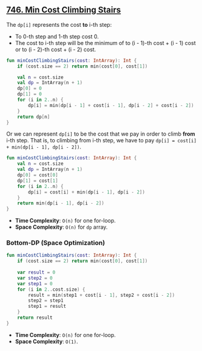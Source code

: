## [746. Min Cost Climbing Stairs](https://leetcode.com/problems/min-cost-climbing-stairs/)

The `dp[i]` represents the cost **to** i-th step:
* To 0-th step and 1-th step cost 0.
* The cost to i-th step will be the minimum of to (i - 1)-th cost + (i - 1) cost or to (i - 2)-th cost + (i - 2) cost.

```kotlin
fun minCostClimbingStairs(cost: IntArray): Int {
    if (cost.size == 2) return min(cost[0], cost[1])

    val n = cost.size
    val dp = IntArray(n + 1)
    dp[0] = 0
    dp[1] = 0
    for (i in 2..n) {
        dp[i] = min(dp[i - 1] + cost[i - 1], dp[i - 2] + cost[i - 2])
    }
    return dp[n]
}
```

Or we can represent `dp[i]` to be the cost that we pay in order to climb **from** i-th step. That is, to climbing from i-th step, we have to pay `dp[i] = cost[i] + min(dp[i - 1], dp[i - 2])`.

```kotlin
fun minCostClimbingStairs(cost: IntArray): Int {
    val n = cost.size
    val dp = IntArray(n + 1)
    dp[0] = cost[0]
    dp[1] = cost[1]
    for (i in 2..n) {
        dp[i] = cost[i] + min(dp[i - 1], dp[i - 2])
    }
    return min(dp[i - 1], dp[i - 2])
}
```

* **Time Complexity**: `O(n)` for one for-loop.
* **Space Complexity**: `O(n)` for `dp` array.

### Bottom-DP (Space Optimization)
```kotlin
fun minCostClimbingStairs(cost: IntArray): Int {
    if (cost.size == 2) return min(cost[0], cost[1])
    
    var result = 0
    var step2 = 0
    var step1 = 0
    for (i in 2..cost.size) {
        result = min(step1 + cost[i - 1], step2 + cost[i - 2])
        step2 = step1
        step1 = result
    }
    return result
}
```

* **Time Complexity**: `O(n)` for one for-loop.
* **Space Complexity**: `O(1)`.